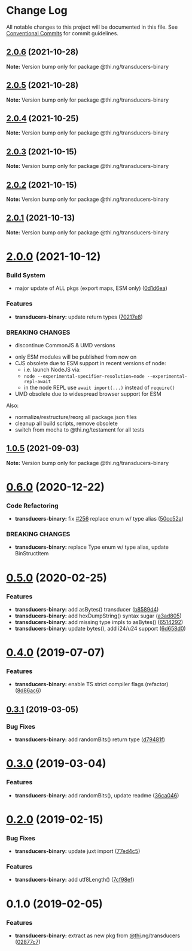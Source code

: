 # Change Log

All notable changes to this project will be documented in this file.
See [Conventional Commits](https://conventionalcommits.org) for commit guidelines.

## [2.0.6](https://github.com/thi-ng/umbrella/compare/@thi.ng/transducers-binary@2.0.5...@thi.ng/transducers-binary@2.0.6) (2021-10-28)

**Note:** Version bump only for package @thi.ng/transducers-binary





## [2.0.5](https://github.com/thi-ng/umbrella/compare/@thi.ng/transducers-binary@2.0.4...@thi.ng/transducers-binary@2.0.5) (2021-10-28)

**Note:** Version bump only for package @thi.ng/transducers-binary





## [2.0.4](https://github.com/thi-ng/umbrella/compare/@thi.ng/transducers-binary@2.0.3...@thi.ng/transducers-binary@2.0.4) (2021-10-25)

**Note:** Version bump only for package @thi.ng/transducers-binary





## [2.0.3](https://github.com/thi-ng/umbrella/compare/@thi.ng/transducers-binary@2.0.2...@thi.ng/transducers-binary@2.0.3) (2021-10-15)

**Note:** Version bump only for package @thi.ng/transducers-binary





## [2.0.2](https://github.com/thi-ng/umbrella/compare/@thi.ng/transducers-binary@2.0.1...@thi.ng/transducers-binary@2.0.2) (2021-10-15)

**Note:** Version bump only for package @thi.ng/transducers-binary





## [2.0.1](https://github.com/thi-ng/umbrella/compare/@thi.ng/transducers-binary@2.0.0...@thi.ng/transducers-binary@2.0.1) (2021-10-13)

**Note:** Version bump only for package @thi.ng/transducers-binary





# [2.0.0](https://github.com/thi-ng/umbrella/compare/@thi.ng/transducers-binary@1.0.5...@thi.ng/transducers-binary@2.0.0) (2021-10-12)


### Build System

* major update of ALL pkgs (export maps, ESM only) ([0d1d6ea](https://github.com/thi-ng/umbrella/commit/0d1d6ea9fab2a645d6c5f2bf2591459b939c09b6))


### Features

* **transducers-binary:** update return types ([70217e8](https://github.com/thi-ng/umbrella/commit/70217e838d45f5cc3121d9c81d5e3a907eee9090))


### BREAKING CHANGES

* discontinue CommonJS & UMD versions

- only ESM modules will be published from now on
- CJS obsolete due to ESM support in recent versions of node:
  - i.e. launch NodeJS via:
  - `node --experimental-specifier-resolution=node --experimental-repl-await`
  - in the node REPL use `await import(...)` instead of `require()`
- UMD obsolete due to widespread browser support for ESM

Also:
- normalize/restructure/reorg all package.json files
- cleanup all build scripts, remove obsolete
- switch from mocha to @thi.ng/testament for all tests






##  [1.0.5](https://github.com/thi-ng/umbrella/compare/@thi.ng/transducers-binary@1.0.4...@thi.ng/transducers-binary@1.0.5) (2021-09-03) 

**Note:** Version bump only for package @thi.ng/transducers-binary 

#  [0.6.0](https://github.com/thi-ng/umbrella/compare/@thi.ng/transducers-binary@0.5.33...@thi.ng/transducers-binary@0.6.0) (2020-12-22) 

###  Code Refactoring 

- **transducers-binary:** fix [#256](https://github.com/thi-ng/umbrella/issues/256) replace enum w/ type alias ([50cc52a](https://github.com/thi-ng/umbrella/commit/50cc52a84b135535053370e022309aee5b670625)) 

###  BREAKING CHANGES 

- **transducers-binary:** replace Type enum w/ type alias, update BinStructItem 

#  [0.5.0](https://github.com/thi-ng/umbrella/compare/@thi.ng/transducers-binary@0.4.9...@thi.ng/transducers-binary@0.5.0) (2020-02-25) 

###  Features 

- **transducers-binary:** add asBytes() transducer ([b8589d4](https://github.com/thi-ng/umbrella/commit/b8589d4cd0971adea9538fa9066870b4e32ded5b)) 
- **transducers-binary:** add hexDumpString() syntax sugar ([a3ad805](https://github.com/thi-ng/umbrella/commit/a3ad805aefa4dd3836d7fb00cfbf0cf147b9d059)) 
- **transducers-binary:** add missing type impls to asBytes() ([6514292](https://github.com/thi-ng/umbrella/commit/65142927f520d0a90ca4f4bd5b7d570527e72923)) 
- **transducers-binary:** update bytes(), add i24/u24 support ([6d658d0](https://github.com/thi-ng/umbrella/commit/6d658d072977009f1289ba2cf230970dabf55d7f)) 

#  [0.4.0](https://github.com/thi-ng/umbrella/compare/@thi.ng/transducers-binary@0.3.12...@thi.ng/transducers-binary@0.4.0) (2019-07-07) 

###  Features 

- **transducers-binary:** enable TS strict compiler flags (refactor) ([8d86ac6](https://github.com/thi-ng/umbrella/commit/8d86ac6)) 

##  [0.3.1](https://github.com/thi-ng/umbrella/compare/@thi.ng/transducers-binary@0.3.0...@thi.ng/transducers-binary@0.3.1) (2019-03-05) 

###  Bug Fixes 

- **transducers-binary:** add randomBits() return type ([d79481f](https://github.com/thi-ng/umbrella/commit/d79481f)) 

#  [0.3.0](https://github.com/thi-ng/umbrella/compare/@thi.ng/transducers-binary@0.2.3...@thi.ng/transducers-binary@0.3.0) (2019-03-04) 

###  Features 

- **transducers-binary:** add randomBits(), update readme ([36ca046](https://github.com/thi-ng/umbrella/commit/36ca046)) 

#  [0.2.0](https://github.com/thi-ng/umbrella/compare/@thi.ng/transducers-binary@0.1.1...@thi.ng/transducers-binary@0.2.0) (2019-02-15) 

###  Bug Fixes 

- **transducers-binary:** update juxt import ([77ed4c5](https://github.com/thi-ng/umbrella/commit/77ed4c5)) 

###  Features 

- **transducers-binary:** add utf8Length() ([7cf98ef](https://github.com/thi-ng/umbrella/commit/7cf98ef)) 

#  0.1.0 (2019-02-05) 

###  Features 

- **transducers-binary:** extract as new pkg from [@thi](https://github.com/thi).ng/transducers ([02877c7](https://github.com/thi-ng/umbrella/commit/02877c7))
